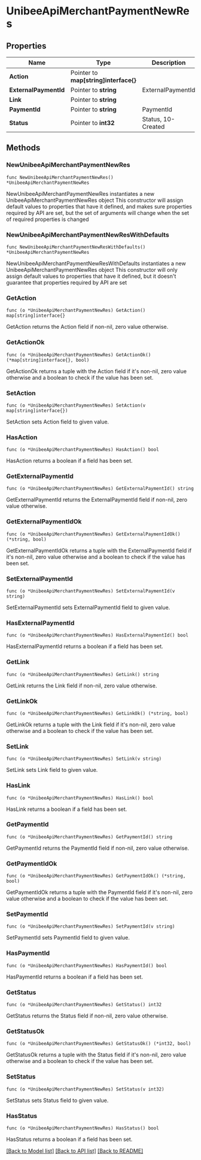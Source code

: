 # UnibeeApiMerchantPaymentNewRes

## Properties

Name | Type | Description | Notes
------------ | ------------- | ------------- | -------------
**Action** | Pointer to **map[string]interface{}** |  | [optional] 
**ExternalPaymentId** | Pointer to **string** | ExternalPaymentId | [optional] 
**Link** | Pointer to **string** |  | [optional] 
**PaymentId** | Pointer to **string** | PaymentId | [optional] 
**Status** | Pointer to **int32** | Status, 10-Created|20-Success|30-Failed|40-Cancelled | [optional] 

## Methods

### NewUnibeeApiMerchantPaymentNewRes

`func NewUnibeeApiMerchantPaymentNewRes() *UnibeeApiMerchantPaymentNewRes`

NewUnibeeApiMerchantPaymentNewRes instantiates a new UnibeeApiMerchantPaymentNewRes object
This constructor will assign default values to properties that have it defined,
and makes sure properties required by API are set, but the set of arguments
will change when the set of required properties is changed

### NewUnibeeApiMerchantPaymentNewResWithDefaults

`func NewUnibeeApiMerchantPaymentNewResWithDefaults() *UnibeeApiMerchantPaymentNewRes`

NewUnibeeApiMerchantPaymentNewResWithDefaults instantiates a new UnibeeApiMerchantPaymentNewRes object
This constructor will only assign default values to properties that have it defined,
but it doesn't guarantee that properties required by API are set

### GetAction

`func (o *UnibeeApiMerchantPaymentNewRes) GetAction() map[string]interface{}`

GetAction returns the Action field if non-nil, zero value otherwise.

### GetActionOk

`func (o *UnibeeApiMerchantPaymentNewRes) GetActionOk() (*map[string]interface{}, bool)`

GetActionOk returns a tuple with the Action field if it's non-nil, zero value otherwise
and a boolean to check if the value has been set.

### SetAction

`func (o *UnibeeApiMerchantPaymentNewRes) SetAction(v map[string]interface{})`

SetAction sets Action field to given value.

### HasAction

`func (o *UnibeeApiMerchantPaymentNewRes) HasAction() bool`

HasAction returns a boolean if a field has been set.

### GetExternalPaymentId

`func (o *UnibeeApiMerchantPaymentNewRes) GetExternalPaymentId() string`

GetExternalPaymentId returns the ExternalPaymentId field if non-nil, zero value otherwise.

### GetExternalPaymentIdOk

`func (o *UnibeeApiMerchantPaymentNewRes) GetExternalPaymentIdOk() (*string, bool)`

GetExternalPaymentIdOk returns a tuple with the ExternalPaymentId field if it's non-nil, zero value otherwise
and a boolean to check if the value has been set.

### SetExternalPaymentId

`func (o *UnibeeApiMerchantPaymentNewRes) SetExternalPaymentId(v string)`

SetExternalPaymentId sets ExternalPaymentId field to given value.

### HasExternalPaymentId

`func (o *UnibeeApiMerchantPaymentNewRes) HasExternalPaymentId() bool`

HasExternalPaymentId returns a boolean if a field has been set.

### GetLink

`func (o *UnibeeApiMerchantPaymentNewRes) GetLink() string`

GetLink returns the Link field if non-nil, zero value otherwise.

### GetLinkOk

`func (o *UnibeeApiMerchantPaymentNewRes) GetLinkOk() (*string, bool)`

GetLinkOk returns a tuple with the Link field if it's non-nil, zero value otherwise
and a boolean to check if the value has been set.

### SetLink

`func (o *UnibeeApiMerchantPaymentNewRes) SetLink(v string)`

SetLink sets Link field to given value.

### HasLink

`func (o *UnibeeApiMerchantPaymentNewRes) HasLink() bool`

HasLink returns a boolean if a field has been set.

### GetPaymentId

`func (o *UnibeeApiMerchantPaymentNewRes) GetPaymentId() string`

GetPaymentId returns the PaymentId field if non-nil, zero value otherwise.

### GetPaymentIdOk

`func (o *UnibeeApiMerchantPaymentNewRes) GetPaymentIdOk() (*string, bool)`

GetPaymentIdOk returns a tuple with the PaymentId field if it's non-nil, zero value otherwise
and a boolean to check if the value has been set.

### SetPaymentId

`func (o *UnibeeApiMerchantPaymentNewRes) SetPaymentId(v string)`

SetPaymentId sets PaymentId field to given value.

### HasPaymentId

`func (o *UnibeeApiMerchantPaymentNewRes) HasPaymentId() bool`

HasPaymentId returns a boolean if a field has been set.

### GetStatus

`func (o *UnibeeApiMerchantPaymentNewRes) GetStatus() int32`

GetStatus returns the Status field if non-nil, zero value otherwise.

### GetStatusOk

`func (o *UnibeeApiMerchantPaymentNewRes) GetStatusOk() (*int32, bool)`

GetStatusOk returns a tuple with the Status field if it's non-nil, zero value otherwise
and a boolean to check if the value has been set.

### SetStatus

`func (o *UnibeeApiMerchantPaymentNewRes) SetStatus(v int32)`

SetStatus sets Status field to given value.

### HasStatus

`func (o *UnibeeApiMerchantPaymentNewRes) HasStatus() bool`

HasStatus returns a boolean if a field has been set.


[[Back to Model list]](../README.md#documentation-for-models) [[Back to API list]](../README.md#documentation-for-api-endpoints) [[Back to README]](../README.md)


